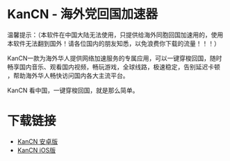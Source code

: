 # KanCN - 海外党回国加速器
温馨提示：（本软件在中国大陆无法使用，只提供给海外同胞回国加速用的，使用本软件无法翻到国外！请各位国内的朋友知悉，以免浪费你下载的流量！！！）

KanCN一款为海外华人提供网络加速服务的专属应用，可以一键穿梭回国，随时畅享国内音乐、观看国内视频，畅玩游戏，全球线路，极速稳定，告别延迟卡顿 ，帮助海外华人畅快访问国内各大主流平台。

KanCN 看中国，一键穿梭回国，就是那么简单。

# 下载链接
- [KanCN 安卓版](https://github.com/KanCN/KanCN-Client/raw/master/KanCN.apk)
- [KanCN iOS版](https://apps.apple.com/cn/app/id1475240284)
